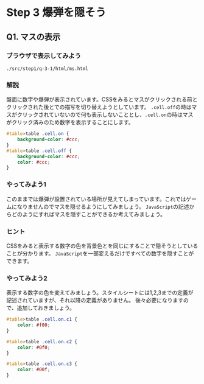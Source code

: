 # Step 3 爆弾を隠そう

## Q1. マスの表示
### ブラウザで表示してみよう
```
./src/step1/q-3-1/html/ms.html
```

### 解説
盤面に数字や爆弾が表示されています。CSSをみるとマスがクリックされる前とクリックされた後とでの描写を切り替えようとしています。
`.cell.off`の時はマスがクリックされていないので何も表示しないこととし、`.cell.on`の時はマスがクリック済みのため数字を表示することにします。

```css
#table>table .cell.on {
	background-color: #ccc;
}
#table>table .cell.off {
	background-color: #ccc;
	color: #ccc;
}
```

### やってみよう1
このままでは爆弾が設置されている場所が見えてしまっています。これではゲームになりませんのでマスを隠せるようにしてみましょう。
`JavaScript`の記述からどのようにすればマスを隠すことができるか考えてみましょう。

### ヒント
CSSをみると表示する数字の色を背景色とを同じにすることで隠そうとしていることが分かります。
`JavaScript`を一部変えるだけですべての数字を隠すことができます。

### やってみよう2
表示する数字の色を変えてみましょう。スタイルシートには1,2,3までの定義が記述されていますが、それ以降の定義がありません。
後々必要になりますので、追加しておきましょう。

```css
#table>table .cell.on.c1 {
	color: #f00;
}

#table>table .cell.on.c2 {
	color: #0f0;
}

#table>table .cell.on.c3 {
	color: #00f;
}
```
